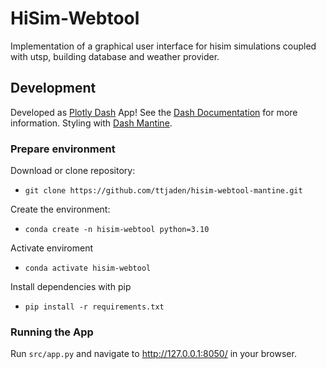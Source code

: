 # HiSim-Webtool

Implementation of a graphical user interface for hisim simulations coupled with utsp, building database and weather provider.

## Development

Developed as [Plotly Dash](https://plotly.com/dash/) App! See the [Dash Documentation](https://dash.plotly.com/introduction) for more information. Styling with [Dash Mantine](https://www.dash-mantine-components.com/).

### Prepare environment
Download or clone repository:

- `git clone https://github.com/ttjaden/hisim-webtool-mantine.git`

Create the environment:

- `conda create -n hisim-webtool python=3.10`

Activate enviroment

- `conda activate hisim-webtool`

Install dependencies with pip

- `pip install -r requirements.txt`

### Running the App

Run `src/app.py` and navigate to http://127.0.0.1:8050/ in your browser.